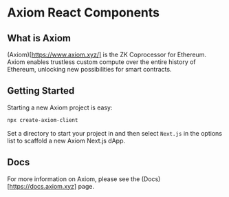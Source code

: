 # Axiom React Components

## What is Axiom

(Axiom)[https://www.axiom.xyz/] is the ZK Coprocessor for Ethereum. Axiom enables trustless custom compute over the entire history of Ethereum, unlocking new possibilities for smart contracts.

## Getting Started

Starting a new Axiom project is easy:
```bash
npx create-axiom-client
```

Set a directory to start your project in and then select `Next.js` in the options list to scaffold a new Axiom Next.js dApp.

## Docs

For more information on Axiom, please see the (Docs)[https://docs.axiom.xyz] page.
